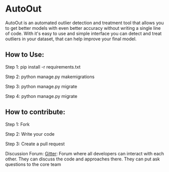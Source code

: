 # AutoOut

AutoOut is an automated outlier detection and treatment tool that allows you to get better models with even better accuracy without writing a single line of code.
With it's easy to use and simple interface you can detect and treat outliers in your dataset, that can help improve your final model.

How to Use:
------------

Step 1: pip install -r requirements.txt

Step 2: python manage.py makemigrations

Step 3: python manage.py migrate

Step 4: python manage.py migrate

How to contribute:
-----------------
Step 1: Fork

Step 2: Write your code

Step 3: Create a pull request


Discussion Forum:
[Gitter](https://gitter.im/Mate-Labs-AutoOut/community): Forum where all developers can interact with each other. They can discuss the code and approaches there. They can put ask questions to the core team